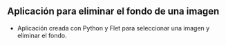 ## Aplicación para eliminar el fondo de una imagen

- Aplicación creada con Python y Flet para seleccionar una imagen y eliminar el fondo.